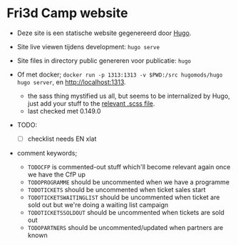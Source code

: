 # Fri3d Camp website

* Deze site is een statische website gegenereerd door [Hugo](https://gohugo.io/).
* Site live viewen tijdens development: `hugo serve`
* Site files in directory public genereren voor publicatie: `hugo`
* Of met docker; `docker run -p 1313:1313 -v $PWD:/src hugomods/hugo hugo server`, en [http://localhost:1313](http://localhost:1313).
  * the sass thing mystified us all, but seems to be internalized by Hugo, just add your stuff to the [relevant .scss file](/assets/sass).
  * last checked met 0.149.0

* TODO:
  * [ ] checklist needs EN xlat

* comment keywords;
  * `TODOCFP` is commented-out stuff which'll become relevant again once we have the CfP up
  * `TODOPROGRAMME` should be uncommented when we have a programme
  * `TODOTICKETS` should be uncommented when ticket sales start
  * `TODOTICKETSWAITINGLIST` should be uncommented when ticket are sold out but we're doing a waiting list campaign
  * `TODOTICKETSSOLDOUT` should be uncommented when tickets are sold out
  * `TODOPARTNERS` should be uncommented/updated when partners are known
